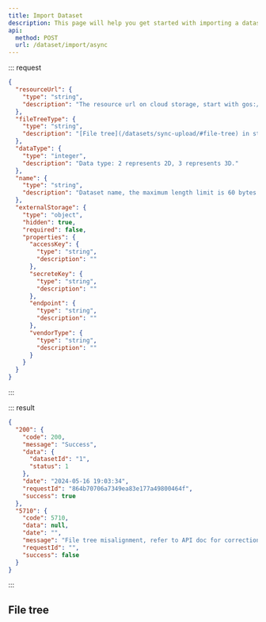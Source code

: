 ```yaml
---
title: Import Dataset
description: This page will help you get started with importing a dataset from cloud storage asynchronously, you need to put the files according to a specific file tree structure, refer to [File tree](#file-tree).
api:
  method: POST
  url: /dataset/import/async
---
```


<!-- You can use the cloud storage of the platform, or your own storage which follow the S3 protocol, in second case, you need to pass the relevant authentication parameters, such as AccessKey, SecreteKey, Endpoint, VendorType.
-->

::: request

```json [body]
{
  "resourceUrl": {
    "type": "string",
    "description": "The resource url on cloud storage, start with gos://bucket-name/"
  },
  "fileTreeType": {
    "type": "string",
    "description": "[File tree](/datasets/sync-upload/#file-tree) in storage: 0 represents sensor oriented."
  },
  "dataType": {
    "type": "integer",
    "description": "Data type: 2 represents 2D, 3 represents 3D."
  },
  "name": {
    "type": "string",
    "description": "Dataset name, the maximum length limit is 60 bytes."
  },
  "externalStorage": {
    "type": "object",
    "hidden": true,
    "required": false,
    "properties": {
      "accessKey": {
        "type": "string",
        "description": ""
      },
      "secreteKey": {
        "type": "string",
        "description": ""
      },
      "endpoint": {
        "type": "string",
        "description": ""
      },
      "vendorType": {
        "type": "string",
        "description": ""
      }
    }
  }
}
```

:::

::: result

```json [responses]
{
  "200": {
    "code": 200,
    "message": "Success",
    "data": {
      "datasetId": "1",
      "status": 1
    },
    "date": "2024-05-16 19:03:34",
    "requestId": "864b70706a7349ea83e177a49800464f",
    "success": true
  },
  "5710": {
    "code": 5710,
    "data": null,
    "date": "",
    "message": "File tree misalignment, refer to API doc for correction",
    "requestId": "",
    "success": false
  }
}
```

:::

## File tree

<!--@include: filetree.md-->

